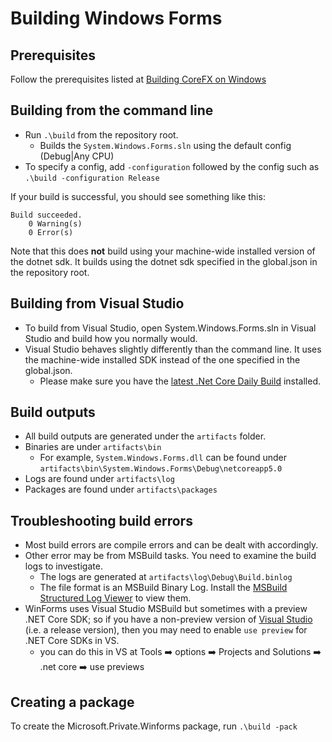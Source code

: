 # Building Windows Forms

## Prerequisites

Follow the prerequisites listed at [Building CoreFX on Windows][corefx-windows-instructions]

## Building from the command line

* Run `.\build` from the repository root.
  * Builds the `System.Windows.Forms.sln` using the default config (Debug|Any CPU)
* To specify a config, add `-configuration` followed by the config such as `.\build -configuration Release`

If your build is successful, you should see something like this:

```console
Build succeeded.
    0 Warning(s)
    0 Error(s)
```

Note that this does **not** build using your machine-wide installed version of the dotnet sdk. It builds using the dotnet sdk specified in the global.json in the repository root.

## Building from Visual Studio

* To build from Visual Studio, open System.Windows.Forms.sln in Visual Studio and build how you normally would.
* Visual Studio behaves slightly differently than the command line. It uses the machine-wide installed SDK instead of the one specified in the global.json.
  * Please make sure you have the [latest .Net Core Daily Build][latest-core-build] installed.

## Build outputs

* All build outputs are generated under the `artifacts` folder.
* Binaries are under `artifacts\bin`
  * For example, `System.Windows.Forms.dll` can be found under `artifacts\bin\System.Windows.Forms\Debug\netcoreapp5.0`
* Logs are found under `artifacts\log`
* Packages are found under `artifacts\packages`

## Troubleshooting build errors

* Most build errors are compile errors and can be dealt with accordingly.
* Other error may be from MSBuild tasks. You need to examine the build logs to investigate.
  * The logs are generated at `artifacts\log\Debug\Build.binlog`
  * The file format is an MSBuild Binary Log. Install the [MSBuild Structured Log Viewer][msbuild-log-viewer] to view them.
* WinForms uses Visual Studio MSBuild but sometimes with a preview .NET Core SDK; so if you have a non-preview version of [Visual Studio][VS-download] (i.e. a release version), then you may need to enable `use preview` for .NET Core SDKs in VS.
  * you can do this in VS at Tools :arrow_right: options :arrow_right: Projects and Solutions :arrow_right: .net core :arrow_right: use previews

## Creating a package

To create the Microsoft.Private.Winforms package, run `.\build -pack`

[comment]: <> (URI Links)

[corefx-windows-instructions]: https://github.com/dotnet/corefx/blob/master/Documentation/building/windows-instructions.md
[latest-core-build]: https://github.com/dotnet/core/blob/master/daily-builds.md
[msbuild-log-viewer]: http://msbuildlog.com/
[VS-download]: https://visualstudio.microsoft.com/downloads/
